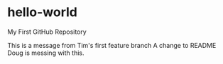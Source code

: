 # hello-world
My First GitHub Repository

This is a message from Tim's first feature branch
A change to README
Doug is messing with this.
